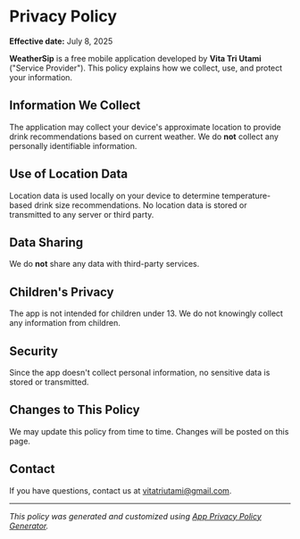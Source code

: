 # Privacy Policy

**Effective date:** July 8, 2025

**WeatherSip** is a free mobile application developed by **Vita Tri Utami** ("Service Provider"). This policy explains how we collect, use, and protect your information.

## Information We Collect

The application may collect your device's approximate location to provide drink recommendations based on current weather. We do **not** collect any personally identifiable information.

## Use of Location Data

Location data is used locally on your device to determine temperature-based drink size recommendations. No location data is stored or transmitted to any server or third party.

## Data Sharing

We do **not** share any data with third-party services.

## Children's Privacy

The app is not intended for children under 13. We do not knowingly collect any information from children.

## Security

Since the app doesn't collect personal information, no sensitive data is stored or transmitted.

## Changes to This Policy

We may update this policy from time to time. Changes will be posted on this page.

## Contact

If you have questions, contact us at [vitatriutami@gmail.com](mailto:vitatriutami@gmail.com).

---

_This policy was generated and customized using [App Privacy Policy Generator](https://app-privacy-policy-generator.nisrulz.com/)._
